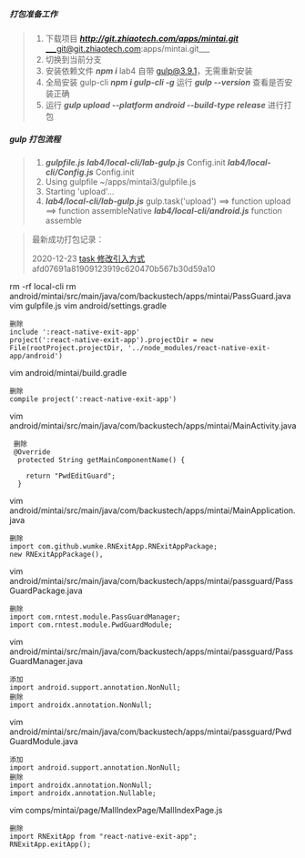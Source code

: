##### 打包准备工作

> 1. 下载项目 
>    ___http://git.zhiaotech.com/apps/mintai.git___
>    ___git@git.zhiaotech.com:apps/mintai.git___
> 2. 切换到当前分支
> 3. 安装依赖文件 ___npm i___
>    lab4 自带 gulp@3.9.1，无需重新安装
> 4. 全局安装 gulp-cli  ___npm i gulp-cli -g___ 
>    运行 ___gulp --version___ 查看是否安装正确
> 5. 运行 ___gulp upload --platform android --build-type release___ 进行打包

##### gulp 打包流程

> 1. ___gulpfile.js___
>    ___lab4/local-cli/lab-gulp.js___ Config.init
>    ___lab4/local-cli/Config.js___ Config.init
> 2. Using gulpfile ~/apps/mintai3/gulpfile.js
> 3. Starting 'upload'...
> 4. ___lab4/local-cli/lab-gulp.js___ gulp.task('upload') ==> function upload ==> function assembleNative
>    ___lab4/local-cli/android.js___ function assemble





> 最新成功打包记录：
>
> 2020-12-23
> [task 修改引入方式](http://git.zhiaotech.com/apps/mintai/commit/afd07691a81909123919c620470b567b30d59a10)
> afd07691a81909123919c620470b567b30d59a10

rm -rf local-cli
rm android/mintai/src/main/java/com/backustech/apps/mintai/PassGuard.java
vim gulpfile.js
vim android/settings.gradle

```
删除
include ':react-native-exit-app'
project(':react-native-exit-app').projectDir = new File(rootProject.projectDir, '../node_modules/react-native-exit-app/android')
```

vim android/mintai/build.gradle

```
删除
compile project(':react-native-exit-app')
```

vim android/mintai/src/main/java/com/backustech/apps/mintai/MainActivity.java

```
 删除
 @Override
  protected String getMainComponentName() {

    return "PwdEditGuard";
  }
```

vim android/mintai/src/main/java/com/backustech/apps/mintai/MainApplication.java

```
删除
import com.github.wumke.RNExitApp.RNExitAppPackage;
new RNExitAppPackage(),
```

vim android/mintai/src/main/java/com/backustech/apps/mintai/passguard/PassGuardPackage.java

```
删除
import com.rntest.module.PassGuardManager;
import com.rntest.module.PwdGuardModule;
```

vim android/mintai/src/main/java/com/backustech/apps/mintai/passguard/PassGuardManager.java

```
添加
import android.support.annotation.NonNull;
删除
import androidx.annotation.NonNull;
```

vim android/mintai/src/main/java/com/backustech/apps/mintai/passguard/PwdGuardModule.java

```
添加
import android.support.annotation.NonNull;
删除
import androidx.annotation.NonNull;
import androidx.annotation.Nullable;
```

vim comps/mintai/page/MallIndexPage/MallIndexPage.js

```
删除
import RNExitApp from "react-native-exit-app";
RNExitApp.exitApp();
```

